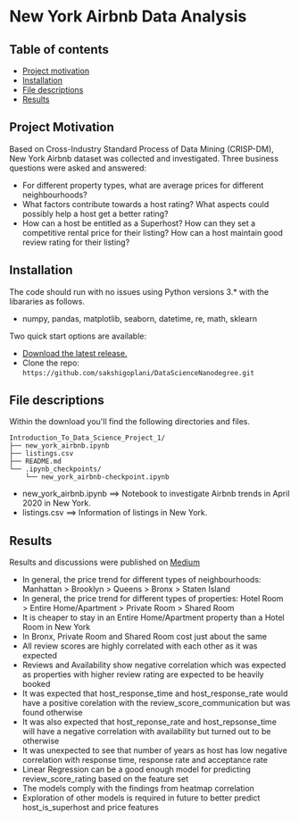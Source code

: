 # New York Airbnb Data Analysis

## Table of contents

- [Project motivation](#project-motivation)
- [Installation](#installation)
- [File descriptions](#file-descriptions)
- [Results](#results)

## Project Motivation

Based on Cross-Industry Standard Process of Data Mining (CRISP-DM), New York Airbnb dataset was collected and investigated.
Three business questions were asked and answered:

- For different property types, what are average prices for different neighbourhoods? 
- What factors contribute towards a host rating? What aspects could possibly help a host get a better rating?  
- How can a host be entitled as a Superhost? How can they set a competitive rental price for their listing? How can a host maintain good review rating for their listing?

## Installation

The code should run with no issues using Python versions 3.* with the libararies as follows.
- numpy, pandas, matplotlib, seaborn, datetime, re, math, sklearn

Two quick start options are available:
- [Download the latest release.](https://github.com/sakshigoplani/DataScienceNanodegree/tree/master/Introduction_To_Data_Science_Project_1)
- Clone the repo: `https://github.com/sakshigoplani/DataScienceNanodegree.git`

## File descriptions

Within the download you'll find the following directories and files.

```text
Introduction_To_Data_Science_Project_1/
├── new_york_airbnb.ipynb
├── listings.csv
├── README.md
└── .ipynb_checkpoints/
    └── new_york_airbnb-checkpoint.ipynb
```

- new_york_airbnb.ipynb ==> Notebook to investigate Airbnb trends in April 2020 in New York.
- listings.csv         ==> Information of listings in New York.

## Results
Results and discussions were published on [Medium](https://medium.com/@sakshigoplani9/torque-your-airbnb-spin-in-new-york-557c5902f5de)

- In general, the price trend for different types of neighbourhoods: Manhattan > Brooklyn > Queens > Bronx > Staten Island
- In general, the price trend for different types of properties: Hotel Room > Entire Home/Apartment > Private Room > Shared Room
- It is cheaper to stay in an Entire Home/Apartment property than a Hotel Room in New York
- In Bronx, Private Room and Shared Room cost just about the same
- All review scores are highly correlated with each other as it was expected
- Reviews and Availability show negative correlation which was expected as properties with higher review rating are expected to be heavily booked
- It was expected that host_response_time and host_response_rate would have a positive corelation with the review_score_communication but was found otherwise
- It was also expected that host_reponse_rate and host_repsonse_time will have a negative correlation with availability but turned out to be otherwise
- It was unexpected to see that number of years as host has low negative correlation with response time, response rate and acceptance rate
- Linear Regression can be a good enough model for predicting review_score_rating based on the feature set
- The models comply with the findings from heatmap correlation
- Exploration of other models is required in future to better predict host_is_superhost and price features
